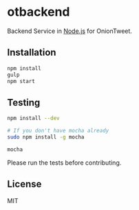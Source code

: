 # otbackend

Backend Service in [Node.js](https://nodejs.org) for OnionTweet.

## Installation

```bash
npm install
gulp
npm start
```

## Testing

```bash
npm install --dev

# If you don't have mocha already
sudo npm install -g mocha

mocha
```

Please run the tests before contributing.

## License

MIT

